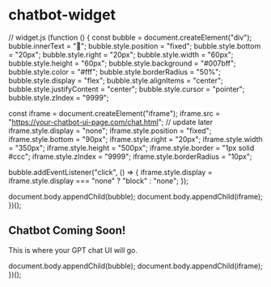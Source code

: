 # chatbot-widget
// widget.js
(function () {
  const bubble = document.createElement("div");
  bubble.innerText = "💬";
  bubble.style.position = "fixed";
  bubble.style.bottom = "20px";
  bubble.style.right = "20px";
  bubble.style.width = "60px";
  bubble.style.height = "60px";
  bubble.style.background = "#007bff";
  bubble.style.color = "#fff";
  bubble.style.borderRadius = "50%";
  bubble.style.display = "flex";
  bubble.style.alignItems = "center";
  bubble.style.justifyContent = "center";
  bubble.style.cursor = "pointer";
  bubble.style.zIndex = "9999";

  const iframe = document.createElement("iframe");
  iframe.src = "https://your-chatbot-ui-page.com/chat.html"; // update later
  iframe.style.display = "none";
  iframe.style.position = "fixed";
  iframe.style.bottom = "90px";
  iframe.style.right = "20px";
  iframe.style.width = "350px";
  iframe.style.height = "500px";
  iframe.style.border = "1px solid #ccc";
  iframe.style.zIndex = "9999";
  iframe.style.borderRadius = "10px";

  bubble.addEventListener("click", () => {
    iframe.style.display = iframe.style.display === "none" ? "block" : "none";
  });

  document.body.appendChild(bubble);
  document.body.appendChild(iframe);
})();

<!-- chat.html -->
<!DOCTYPE html>
<html lang="en">
<head>
  <meta charset="UTF-8">
  <title>Chatbot</title>
</head>
<body>
  <h2>Chatbot Coming Soon!</h2>
  <p>This is where your GPT chat UI will go.</p>
</body>
</html>


  document.body.appendChild(bubble);
  document.body.appendChild(iframe);
})();
